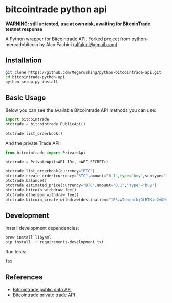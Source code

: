 # bitcointrade python api

**WARNING: still untested, use at own risk, awaiting for BitcoinTrade testnet response**

A Python wrapper for Bitcointrade API. Forked project from python-mercadobitcoin by Alan Fachini (alfakini@gmail.com)

## Installation

```bash
git clone https://github.com/Megarushing/python-bitcointrade-api.git
cd bitcointrade-python-api
python setup.py install
```

## Basic Usage

Below you can see the available Bitcointrade API methods you can use:

```python
import bitcointrade
btctrade = bitcointrade.PublicApi()

btctrade.list_orderbook()
```

And the private Trade API:

```python
from bitcointrade import PrivateApi

btctrade = PrivateApi(<API_ID>, <API_SECRET>)

btctrade.list_orderbook(currency="BTC")
btctrade.create_order(currency="BTC",amount="0.1",type="buy",subtype="market",unit_price="")
btctrade.balance()
btctrade.estimated_price(currency="BTC",amount="0.1","type"="buy")
btctrade.bitcoin_withdraw_fee()
btctrade.ethereum_withdraw_fee()
btctrade.bitcoin_create_withdraw(destination="1FSzwTdndhtbjGtRTKiu2vQHHrVAPUGSZG",fee="0.0001",type="fast",amount="0.1")

```

## Development

Install development dependencies:

```bash
brew install libyaml
pip install -r requirements-development.txt
```

Run tests:

```bash
tox
```

## References

* [Bitcointrade public data API](https://apidocs.bitcointrade.com.br/#1ce5ce29-3e4d-8e97-3b43-185bb3862289)
* [Bitcointrade private trade API](https://apidocs.bitcointrade.com.br/#e1ba3dbf-6fef-238c-41da-92885c00290f)

